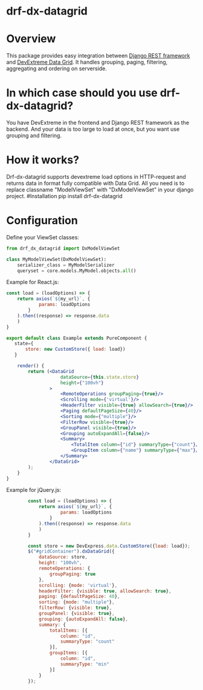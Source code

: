 # drf-dx-datagrid
# Overview
This package provides easy integration between [Django REST framework](https://www.django-rest-framework.org) and [DevExtreme Data Grid](https://js.devexpress.com/Demos/WidgetsGallery/Demo/DataGrid/Overview/jQuery/Light/).
It handles grouping, paging, filtering, aggregating and ordering on serverside.
# In which case should you use drf-dx-datagrid?
You have DevExtreme in the frontend and Django REST framework as the backend. And your data is too large to load at once, but you want use grouping and filtering.
# How it works?
Drf-dx-datagrid supports devextreme load options in HTTP-request and returns data in format fully compatible with Data Grid. 
All you need is to replace classname "ModelViewSet" with "DxModelViewSet" in your django project.
#Installation
pip install drf-dx-datagrid
# Configuration
Define your ViewSet classes:
```python
from drf_dx_datagrid import DxModelViewSet

class MyModelViewSet(DxModelViewSet):
    serializer_class = MyModelSerializer
    queryset = core.models.MyModel.objects.all()
```
Example for React.js:
```jsx
const load = (loadOptions) => {
    return axios(`${my_url}`, {
            params: loadOptions
        }
    ).then((response) => response.data
    )
}

export default class Example extends PureComponent {
   state={
       store: new CustomStore({ load: load})
   }

    render() {
        return (<DataGrid
                    dataSource={this.state.store}
                    height={"100vh"}
                >
                    <RemoteOperations groupPaging={true}/>
                    <Scrolling mode={'virtual'}/>
                    <HeaderFilter visible={true} allowSearch={true}/>
                    <Paging defaultPageSize={40}/>
                    <Sorting mode={"multiple"}/>
                    <FilterRow visible={true}/>
                    <GroupPanel visible={true}/>
                    <Grouping autoExpandAll={false}/>
                    <Summary>
                        <TotalItem column={"id"} summaryType={"count"}/>
                        <GroupItem column={"name"} summaryType={"max"}/>
                    </Summary>
                </DataGrid>
        );
    }
}
``` 
Example for jQuery.js:
```js
        const load = (loadOptions) => {
            return axios(`${my_url}`, {
                    params: loadOptions
                }
            ).then((response) => response.data
            )
        }

        const store = new DevExpress.data.CustomStore({load: load});
        $("#gridContainer").dxDataGrid({
            dataSource: store,
            height: "100vh",
            remoteOperations: {
                groupPaging: true
            },
            scrolling: {mode: 'virtual'},
            headerFilter: {visible: true, allowSearch: true},
            paging: {defaultPageSize: 40},
            sorting: {mode: "multiple"},
            filterRow: {visible: true},
            groupPanel: {visible: true},
            grouping: {autoExpandAll: false},
            summary: {
                totalItems: [{
                    column: "id",
                    summaryType: "count"
                }],
                groupItems: [{
                    column: "id",
                    summaryType: "min"
                }]
            }
        });
```   
